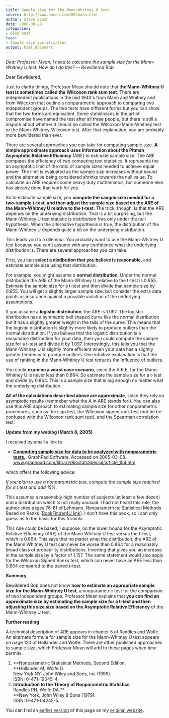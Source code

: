 ```yaml
---
title: Sample size for the Mann-Whitney U test
source: http://www.pmean.com/00/mann.html
author: Steve Simon
date: 2000-09-28
categories:
- Blog post
tags:
- Sample size justification
output: html_document
---
```

*Dear Professor Mean, I need to calculate the sample size for the
Mann-Whitney U test. How do I do this? -- Bewildered Bob*

Dear Bewildered,

Just to clarify things, Professor Mean should note that t**he
Mann-Whitney U test is sometimes called the Wilcoxon rank sum test**.
There are independent publications in the mid 1940's from Mann and
Whitney and from Wilcoxon that outline a nonparametric approach to
comparing two independent groups. The two tests have different forms but
you can show that the two forms are equivalent. Some statisticians in
the art of compromise have named the test after all three people, but
there is still a dispute about whether it should be called the
Wilcoxon-Mann-Whitney test or the Mann-Whitney-Wilcoxon test. After that
explanation, you are probably more bewildered than ever.

There are several approaches you can take for computing sample size. **A
simple approximate approach uses information about the Pitman Asymptotic
Relative Efficiency** (ARE) to estimate sample size. The ARE compares
the efficiency of two competing test statistics. It represents the an
asymptotic limit of the ratio of sample sizes needed to achieve equal
power. The limit is evaluated as the sample size increases without bound
and the alternative being considered shrinks towards the null value. To
calculate an ARE requires some heavy duty mathematics, but someone else
has already done that work for you.

So to estimate sample size, you **compute the sample size needed for a
two-sample t-test, and then adjust the sample size based on the ARE of
the Mann-Whitney U relative to the t-test**. The trick, though, is that
the ARE depends on the underlying distribution. That is a bit
surprising, but the Mann-Whitney U test statistic is distribution free
only under the null hypothesis. When the alternative hypothesis is true,
the distribution of the Mann-Whitney U depends quite a bit on the
underlying distribution.

This leads you to a dilemma. You probably want to use the Mann-Whitney U
test because you can't assume with any confidence what the underlying
distribution is. There are several approaches you can take.

First, you can **select a distibution that you believe is reasonable**,
and estimate sample size using that distribution.

For example, you might assume a **normal distribution**. Under the
normal distribution the ARE of the Mann-Whitney U relative to the t-test
is 0.955. Estimate the sample size for a t-test and then divide that
sample size by 0.955. You will get a slightly larger sample size, but
consider the extra data points as insurance against a possible violation
of the underlying assumptions.

If you assume a **logistic distribution**, the ARE is 1.097. The
logistic distribution has a symmetric bell shaped curve like the normal
distribution but it has a slightly greater weight in the tails of the
curve. This means that the logistic distribution is slighlty more likely
to produce outliers than the normal distribution. If you believe that
the logistic distribution is a reasonable distribution for your data,
then you could compute the sample size for a t-test and divide it by
1.097. Interestingly, this tells you that the Mann-Whitney U is slightly
more efficient when your data has a slightly greater tendency to produce
outliers. One intuitive explanation is that the use of ranking in the
Mann-Whitney U test reduces the influence of outliers.

You could **examine a worst case scenario**, since the A.R.E. for the
Mann-Whitney U is never less than 0.864. So estimate the sample size for
a t-test and divide by 0.864. This is a sample size that is big enough
no matter what the underlying distribution.

**All of the calculations described above are approximate**, since they
rely on asymptotic results (remmeber what the A in ARE stands for!). You
can also use this ARE approach to estimating sample size for other
nonparametric procedures, such as the sign test, the Wilcoxon signed
rank test (not be be confused with the Wilcoxon rank sum test), and the
Spearman correlation test.

**Update from my weblog (March 8, 2005)**

I received by email a link to

-   **[Computing sample size for data to be analyzed with nonparametric
    tests.](http://www.graphpad.com/library/BiostatsSpecial/article_154.htm%20)**.
    GraphPad Software. Accessed on 2005-03-08.
    www.graphpad.com/library/BiostatsSpecial/article_154.htm

which offers the following advice:

*If you plan to use a nonparametric test, compute the sample size
required for a t test and add 15%.*

This assumes a reasonably high number of subjects (at least a few dozen)
and a distribution which is not really unusual. I had not heard this
rule; the author cites pages 76-81 of Lehmann, Nonparametrics:
Statistical Methods Based on Ranks [[BookFinder4U
link]](http://www.bookfinder4u.com/detail/013997735X.html). I don't
have this book, so I can only guess as to the basis for this formula.

This rule could be based, I suppose, on the lower bound for the
Asymptotic Relative Efficiency (ARE) of the Mann Whitney U test versus
the t-test, which is 0.864. This says that no matter what the
distribution, the ARE of the Mann Whitney U test can never be worse than
0.864 for a reasonably broad class of probability distributions.
Inverting that gives you an increase in the sample size by a factor of
1.157. The same statement would also apply for the Wilcoxon Signed Ranks
test, which can never have an ARE less than 0.864 compared to the paired
t-test.

**Summary**

Bewildered Bob does not know **how to estimate an appropriate sample
size for the Mann-Whitney U test**, a nonparametric test for the
comparison of two independent groups. Professor Mean explains that **you
can find an approximate size by estimating the sample size for a t-test
and then adjusting this size size based on the Asymptotic Relative
Efficiency** of the Mann-Whitney U test.

**Further reading**

A technical description of ARE appears in chapter 5 of Randles and
Wolfe. An alternate formula for sample size for the Mann-Whitney U test
appears on page 120 of Hollander and Wolfe. There are other published
approaches to sample size, which Professor Mean will add to these pages
when time permits.

1.  **Nonparametric Statistical Methods, Second Edition.\
    **Hollander M, Wolfe D.\
    New York NY: John Wiley and Sons, Inc (1999).\
    ISBN: 0-471-19045-4.
2.  **Introduction to the Theory of Nonparametric Statistics**.\
    Randles RH, Wolfe DA.**\
    **New York, John Wiley & Sons (1979).\
    ISBN: 0-471-04245-5.

You can find an [earlier version][sim1] of this page on my [original website][sim2].

[sim1]: http://www.pmean.com/00/mann.html
[sim2]: http://www.pmean.com/original_site.html
